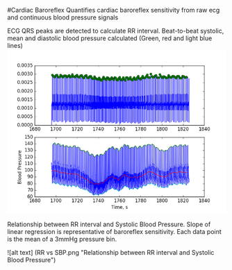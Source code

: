 #Cardiac Baroreflex 
Quantifies cardiac baroreflex sensitivity from raw ecg and continuous blood pressure signals


ECG QRS peaks are detected to calculate RR interval. Beat-to-beat systolic, mean and diastolic blood pressure calculated (Green, red and light blue lines)
![alt text](RRandb2bBP.png "ECG QRS detection and beat-to-beat Systolic, Mean and Diastolic Blood pressure")


Relationship between RR interval and Systolic Blood Pressure. Slope of linear regression is representative of baroreflex sensitivity. Each data point is the mean of a 3mmHg pressure bin. 

![alt text] (RR vs SBP.png "Relationship between RR interval and Systolic Blood Pressure")

